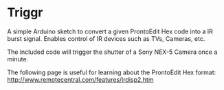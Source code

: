 Triggr
======

A simple Arduino sketch to convert a given ProntoEdit Hex code into a IR burst signal. Enables control of IR devices such as TVs, Cameras, etc.

The included code will trigger the shutter of a Sony NEX-5 Camera once a minute.

The following page is useful for learning about the ProntoEdit Hex format:
http://www.remotecentral.com/features/irdisp2.htm